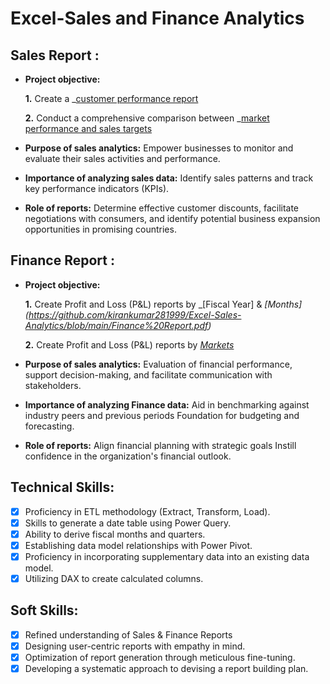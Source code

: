 # Excel-Sales and Finance Analytics

## Sales Report :


- **Project objective:** 

    **1.** Create a _[customer performance report](https://github.com/kirankumar281999/Excel-Sales-Analytics/blob/main/Sales_Report.pdf)

    **2.** Conduct a comprehensive comparison between _[market performance and sales targets](https://github.com/kirankumar281999/Excel-Sales-Analytics/blob/main/Sales_Report.pdf)

- **Purpose of sales analytics:** Empower businesses to monitor and evaluate their sales activities and performance.

- **Importance of analyzing sales data:** Identify sales patterns and track key performance indicators (KPIs).

- **Role of reports:** Determine effective customer discounts, facilitate negotiations with consumers, and identify potential business expansion opportunities in promising countries.


## Finance Report :

- **Project objective:** 

    **1.** Create Profit and Loss (P&L) reports by _[Fiscal Year] & _[Months] (https://github.com/kirankumar281999/Excel-Sales-Analytics/blob/main/Finance%20Report.pdf)_ 

   **2.** Create Profit and Loss (P&L) reports by _[Markets](https://github.com/kirankumar281999/Excel-Sales-Analytics/blob/main/Finance%20Report.pdf)_

- **Purpose of sales analytics:** Evaluation of financial performance, support decision-making, and facilitate communication with stakeholders.

- **Importance of analyzing Finance data:** Aid in benchmarking against industry peers and previous periods Foundation for budgeting and forecasting.

- **Role of reports:** Align financial planning with strategic goals Instill confidence in the organization's financial outlook.


## Technical Skills:
- [x]	Proficiency in ETL methodology (Extract, Transform, Load).
- [x]	Skills to generate a date table using Power Query.
- [x]	Ability to derive fiscal months and quarters.
- [x]	Establishing data model relationships with Power Pivot.
- [x]	Proficiency in incorporating supplementary data into an existing data model.
- [x]	Utilizing DAX to create calculated columns.

## Soft Skills:
- [x]	Refined understanding of Sales & Finance Reports
- [x]	Designing user-centric reports with empathy in mind.
- [x]	Optimization of report generation through meticulous fine-tuning.
- [x]	Developing a systematic approach to devising a report building plan.
